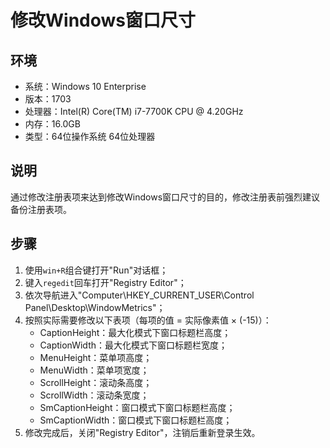 # 修改Windows窗口尺寸
## 环境
- 系统：Windows 10 Enterprise
- 版本：1703
- 处理器：Intel(R) Core(TM) i7-7700K CPU @ 4.20GHz
- 内存：16.0GB
- 类型：64位操作系统 64位处理器
## 说明
通过修改注册表项来达到修改Windows窗口尺寸的目的，修改注册表前强烈建议备份注册表项。
## 步骤
1. 使用`win+R`组合键打开"Run"对话框；
2. 键入`regedit`回车打开"Registry Editor"；
3. 依次导航进入"Computer\HKEY_CURRENT_USER\Control Panel\Desktop\WindowMetrics"；
4. 按照实际需要修改以下表项（每项的值 = 实际像素值 × (-15)）：
    - CaptionHeight：最大化模式下窗口标题栏高度；
    - CaptionWidth：最大化模式下窗口标题栏宽度；
    - MenuHeight：菜单项高度；
    - MenuWidth：菜单项宽度；
    - ScrollHeight：滚动条高度；
    - ScrollWidth：滚动条宽度；
    - SmCaptionHeight：窗口模式下窗口标题栏高度；
    - SmCaptionWidth：窗口模式下窗口标题栏高度；
5. 修改完成后，关闭"Registry Editor"，注销后重新登录生效。
